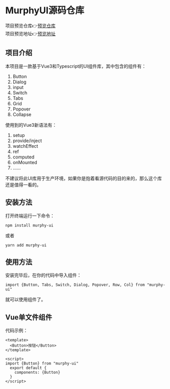 # MurphyUI源码仓库
项目预览仓库👉[预览仓库](https://github.com/murrrrphy/MurphyUI-website)  
项目预览地址👉[预览地址](https://murrrrphy.github.io/MurphyUI-website/)
## 项目介绍
本项目是一款基于Vue3和Typescript的UI组件库，其中包含的组件有：  
1. Button
2. Dialog
3. input
4. Switch
5. Tabs
6. Grid
7. Popover
8. Collapse

使用到的Vue3新语法有：
1. setup
2. provide/inject
3. watchEffect
4. ref
5. computed
6. onMounted  
7. ......

不建议将此UI库用于生产环境，如果你是抱着看源代码的目的来的，那么这个库还是值得一看的。

## 安装方法
打开终端运行一下命令：
```
npm install murphy-ui
```
或者
```
yarn add murphy-ui
```

## 使用方法
安装完毕后，在你的代码中导入组件：
```
import {Button, Tabs, Switch, Dialog, Popover, Row, Col} from "murphy-ui"
```
就可以使用组件了。

## Vue单文件组件
代码示例：
```
<template>
  <Button>按钮</Button>
</template>

<script>
import {Button} from "murphy-ui"
  export default {
    components: {Button}
  }
</script>
```
